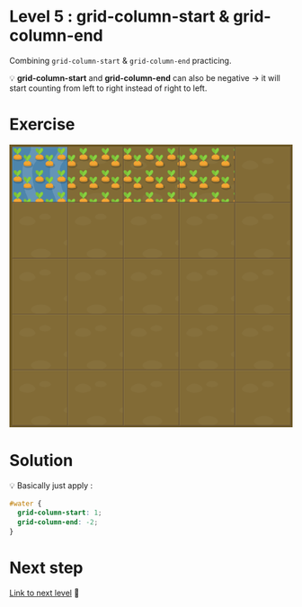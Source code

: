 # Level 5 : grid-column-start & grid-column-end

Combining `grid-column-start` & `grid-column-end` practicing.

:bulb: **grid-column-start** and **grid-column-end** can also be negative &rarr; it will start counting from left to right instead of right to left.

# Exercise

![level 5](./level5.png)

# Solution

:bulb: Basically just apply : 

```css
#water {
  grid-column-start: 1;
  grid-column-end: -2;
}
```

# Next step

[Link to next level](./level6.md) :muscle: